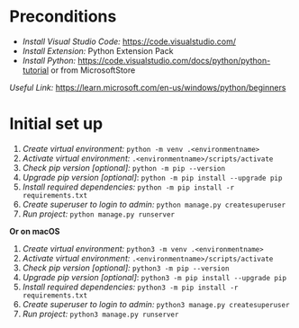 # Preconditions

* *Install Visual Studio Code:*    https://code.visualstudio.com/
* *Install Extension:*   Python Extension Pack
* *Install Python:*   https://code.visualstudio.com/docs/python/python-tutorial or from  MicrosoftStore

*Useful Link:*   https://learn.microsoft.com/en-us/windows/python/beginners

# Initial set up

1. *Create virtual environment:*   ```python -m venv .<environmentname>```
2. *Activate virtual environment:*  ```.<environmentname>/scripts/activate```
3. *Check pip version [optional]:*   ```python -m pip --version```
4. *Upgrade pip version [optional]*:   ```python -m pip install --upgrade pip```
5. *Install required dependencies:*   ```python -m pip install -r requirements.txt```
6. *Create superuser to login to admin:*  ```python manage.py createsuperuser```
7. *Run project:*   ```python manage.py runserver```

**Or on macOS**

1. *Create virtual environment:*   ```python3 -m venv .<environmentname>```
2. *Activate virtual environment:*  ```.<environmentname>/scripts/activate```
3. *Check pip version [optional]:*   ```python3 -m pip --version```
4. *Upgrade pip version [optional]*:   ```python3 -m pip install --upgrade pip```
5. *Install required dependencies:*   ```python3 -m pip install -r requirements.txt```
6. *Create superuser to login to admin:*  ```python3 manage.py createsuperuser```
7. *Run project:*   ```python3 manage.py runserver```
